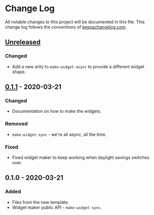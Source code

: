 # Change Log
All notable changes to this project will be documented in this file. This change log follows the conventions of [keepachangelog.com](http://keepachangelog.com/).

## [Unreleased]
### Changed
- Add a new arity to `make-widget-async` to provide a different widget shape.

## [0.1.1] - 2020-03-21
### Changed
- Documentation on how to make the widgets.

### Removed
- `make-widget-sync` - we're all async, all the time.

### Fixed
- Fixed widget maker to keep working when daylight savings switches over.

## 0.1.0 - 2020-03-21
### Added
- Files from the new template.
- Widget maker public API - `make-widget-sync`.

[Unreleased]: https://github.com/your-name/python-library/compare/0.1.1...HEAD
[0.1.1]: https://github.com/your-name/python-library/compare/0.1.0...0.1.1

